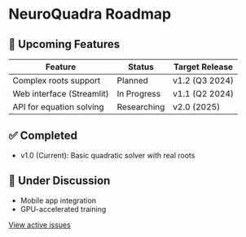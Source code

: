 # NeuroQuadra Roadmap

## 🚀 Upcoming Features
| Feature                | Status       | Target Release |
|------------------------|--------------|----------------|
| Complex roots support  | Planned      | v1.2 (Q3 2024) |
| Web interface (Streamlit) | In Progress | v1.1 (Q2 2024) |
| API for equation solving | Researching | v2.0 (2025)    |

## ✅ Completed
- v1.0 (Current): Basic quadratic solver with real roots

## 🔄 Under Discussion
- Mobile app integration
- GPU-accelerated training

[View active issues](https://github.com/yourusername/neuroquadra/issues)
